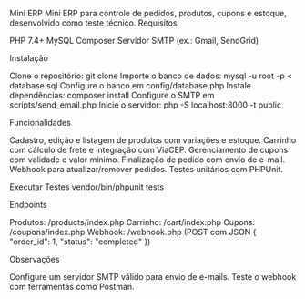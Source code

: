 Mini ERP
Mini ERP para controle de pedidos, produtos, cupons e estoque, desenvolvido como teste técnico.
Requisitos

PHP 7.4+
MySQL
Composer
Servidor SMTP (ex.: Gmail, SendGrid)

Instalação

Clone o repositório: git clone <URL>
Importe o banco de dados: mysql -u root -p < database.sql
Configure o banco em config/database.php
Instale dependências: composer install
Configure o SMTP em scripts/send_email.php
Inicie o servidor: php -S localhost:8000 -t public

Funcionalidades

Cadastro, edição e listagem de produtos com variações e estoque.
Carrinho com cálculo de frete e integração com ViaCEP.
Gerenciamento de cupons com validade e valor mínimo.
Finalização de pedido com envio de e-mail.
Webhook para atualizar/remover pedidos.
Testes unitários com PHPUnit.

Executar Testes
vendor/bin/phpunit tests

Endpoints

Produtos: /products/index.php
Carrinho: /cart/index.php
Cupons: /coupons/index.php
Webhook: /webhook.php (POST com JSON { "order_id": 1, "status": "completed" })

Observações

Configure um servidor SMTP válido para envio de e-mails.
Teste o webhook com ferramentas como Postman.
